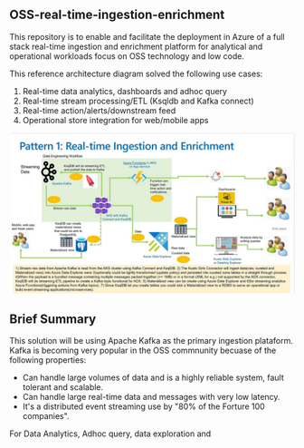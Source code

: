 ## OSS-real-time-ingestion-enrichment
This repository is to enable and facilitate the deployment in Azure of a full stack real-time ingestion and enrichment platform for analytical and operational workloads focus on OSS technology and low code. 

This reference architecture diagram solved the following use cases:

1. Real-time data analytics, dashboards and adhoc query
2. Real-time stream processing/ETL (Ksqldb and Kafka connect)
3. Real-time action/alerts/downstream feed
4. Operational store integration for web/mobile apps

  ![Architecture](https://github.com/javierromancsa/images/blob/main/images01.JPG)
  
## Brief Summary
This solution will be using Apache Kafka as the primary ingestion plataform. Kafka is becoming very popular in the OSS commnunity becuase of the following properties:
- Can handle large volumes of data and is a highly reliable system, fault tolerant and scalable.
- Can handle large real-time data and messages with very low latency.
- It's a distributed event streaming use by "80% of the Forture 100 companies".

For Data Analytics, Adhoc query, data exploration and 
